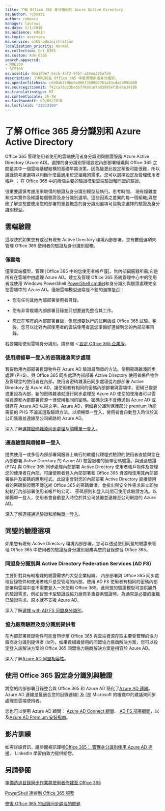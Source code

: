 ```yaml
---
title: 了解 Office 365 身分識別和 Azure Active Directory
ms.author: robmazz
author: robmazz
manager: laurawi
ms.date: 5/1/2018
ms.audience: Admin
ms.topic: overview
ms.service: o365-administration
localization_priority: Normal
ms.collection: Ent_O365
ms.custom: Adm_O365
search.appverid:
- MOE150
- BCS160
ms.assetid: 06a189e7-5ec6-4af2-94bf-a22ea225a7a9
description: 了解如何在 Office 365 中管理使用者身分識別。
ms.openlocfilehash: cdd0ab2306e9a966f308006761a83cda8989b898
ms.sourcegitcommit: f42ca73d23beb5770981e7a93995ef3be5e341bb
ms.translationtype: MT
ms.contentlocale: zh-TW
ms.lasthandoff: 08/08/2018
ms.locfileid: "22213109"
---
```

# <a name="understanding-office-365-identity-and-azure-active-directory"></a>了解 Office 365 身分識別和 Azure Active Directory

Office 365 管理使用者使用的雲端使用者身分識別與驗證服務 Azure Active Directory (Azure AD)。選擇的身分識別管理設定內部部署組織與 Office 365 之間是其中一個雲端基礎結構的基礎早期決策。因為變更此設定稍後可能很難，所以請謹慎考慮選項以判斷什麼最適用於您組織的需求。您可以選擇設定及管理使用者帳戶 ； 在 Office 365 中的兩個主要的驗證模型雲端驗證和同盟的驗證。
  
很重要謹慎考慮用來取得的驗證及身分識別模型及執行。思考時間、 現有複雜度和成本實作及維護每個驗證及身分識別選項。這些因素之差異的每一個組織;與您應了解您想要使用您的部署的重要概念的身分識別選項可協助您選擇的驗證及身分識別模型。
  
## <a name="cloud-authentication"></a>雲端驗證

這取決於如果您有或沒有現有 Active Directory 環境內部部署，您有數個選項來管理 Office 365 使用者的驗證及身分識別服務。
  
### <a name="cloud-only"></a>僅雲端

僅限雲端模型，管理 [Office 365 中的您使用者帳戶僅]。無內部伺服器所需;它是所有在雲端中由處理 Azure AD。建立及管理 Office 365 系統管理中心中的使用者或使用 Windows PowerShell [PowerShell cmdlet](https://go.microsoft.com/fwlink/p/?LinkId=698471)和身分識別與驗證處理完全在雲端中的 Azure AD。僅限雲端模型通常是不錯的選擇是否： 
  
- 您有任何其他內部部署使用者目錄。
    
- 您有非常複雜內部部署目錄並只想要避免整合其工作。
    
- 您已在現有的內部部署目錄，但您想要執行的試用版或 Office 365 試驗。稍後，您可以比對內部使用者的雲端使用者當您準備好連線到您的內部部署目錄。
    
若要開始使用雲端身分識別，請參閱 ＜[設定 Office 365 企業版](https://support.office.com/article/6a3a29a0-e616-4713-99d1-15eda62d04fa)。
  
### <a name="password-hash-sync-with-seamless-single-sign-on"></a>使用順暢單一登入的密碼雜湊同步處理

若要啟用內部部署目錄物件在 Azure AD 驗證最簡單的方法。使用密碼雜湊同步處理 (PHS)，與 Office 365 同步處理內部部署 Active Directory 使用者帳戶物件及管理您的使用者在內部。使用者密碼雜湊已同步處理從內部部署 Active Directory 至 Azure AD，讓使用者有相同的密碼內部部署與雲端中。密碼已變更或重設為內部，新的密碼雜湊就進行同步處理至 Azure AD 使您的使用者可以雲端資源和內部部署資源一律使用相同的密碼。密碼永遠不會傳送到 Azure AD 或儲存在 Azure AD 以純文字。Azure AD，例如身分識別保護部分 premium 功能需要的 PHS 不論其選取驗證方法。以順暢單一登入，使用者會自動登入時位於其公司裝置並連線至公司網路的 Azure AD。
  
深入了解[選擇密碼雜湊同步處理](https://docs.microsoft.com/en-us/azure/security/azure-ad-choose-authn)及[順暢單一登入](https://docs.microsoft.com/en-us/azure/active-directory/connect/active-directory-aadconnect-sso)。
  
### <a name="pass-through-authentication-with-seamless-single-sign-on"></a>通過驗證與順暢單一登入

提供使用一或多個內部部署伺服器上執行的軟體代理程式驗證的使用者直接與您在內部部署 Active Directory 的 Azure AD 驗證服務的簡單密碼驗證。與通過驗證 (PTA) 與 Office 365 同步處理內部部署 Active Directory 使用者帳戶物件及管理您的使用者在內部。可讓使用者登入內部部署和 Office 365 資源和使用其內部部署帳戶及密碼的應用程式。此設定會對您的內部部署 Active Directory 直接使用者的密碼驗證而不傳送給 Office 365 的密碼雜湊。會指出與安全性需求來立即強制執行內部部署使用者帳戶的公司、 密碼原則和登入時間可使用此驗證方法。以順暢單一登入，使用者會自動登入時位於其公司裝置並連線至公司網路的 Azure AD。
  
深入了解[選擇通過驗證](https://docs.microsoft.com/en-us/azure/security/azure-ad-choose-authn)和[順暢單一登入](https://docs.microsoft.com/en-us/azure/active-directory/connect/active-directory-aadconnect-sso)。
  
## <a name="federated-authentication-options"></a>同盟的驗證選項

如果您有現有 Active Directory 環境內部部署，您可以透過使用同盟的驗證來管理 Office 365 中使用者的驗證及身分識別服務與您的目錄整合 Office 365。
  
### <a name="federated-identity-with-active-directory-federation-services-ad-fs"></a>同盟身分識別與 Active Directory Federation Services (AD FS)

主要針對具有較複雜的驗證需求的大型企業組織、 內部部署與 Office 365 同步處理目錄物件和使用者帳戶是受管理的內部。使用 AD FS 使用者有相同的密碼內部部署與雲端中並不需要登入一次使用 Office 365。此同盟的驗證模型可提供額外的驗證需求，例如智慧卡型驗證或協力廠商多重要素驗證時，為通常是必要的組織已驗證需求。原本就不支援 Azure AD。
  
深入了解[選擇 with AD FS 同盟身分識別](https://docs.microsoft.com/en-us/azure/security/azure-ad-choose-authn)。
  
### <a name="third-party-authentication-and-identity-providers"></a>協力廠商驗證及身分識別提供者

在內部部署目錄物件可能會同步至 Office 365 與雲端資源存取主要受管理的協力廠商身分識別提供者 (IdP)。如果貴組織使用的同盟協力廠商解決方案，您可以設定登入該解決方案的 Office 365 同盟協力廠商解決方案是相容於 Azure AD。
  
深入了解[Azure AD 同盟相容性](https://docs.microsoft.com/en-us/azure/active-directory/connect/active-directory-aadconnect-federation-compatibility)。
  
## <a name="configuring-identity-and-authentication-with-office-365"></a>使用 Office 365 設定身分識別與驗證

將您的內部部署目錄整合與 Office 365 和 Azure AD 簡化了[Azure AD 連線](https://docs.microsoft.com/en-us/azure/active-directory/connect/active-directory-aadconnect)。Azure AD 連線是最適合您的目錄連線] 及 [是 Microsoft 的組織中的建議來同步處理至雲端使用者。
  
您也可以使用 Azure AD 顧問： [Azure AD Connect 顧問](https://aka.ms/aadconnectpwsync)、 [AD FS 部署顧問](https://aka.ms/adfsguidance)，以及[Azure AD Premium 安裝指南](https://aka.ms/aadpguidance)。
  
## <a name="video-training"></a>影片訓練

如需詳細資訊，請參閱視訊課程[Office 365： 管理身分識別使用 Azure AD 連接](https://support.office.com/article/90991a1d-c0ab-479a-b413-35c9706f6fed.aspx)、 LinkedIn 學習由致力提供給您。
  
## <a name="see-also"></a>另請參閱

[準備透過目錄同步作業將使用者佈建至 Office 365](https://support.office.com/article/prepare-to-provision-users-through-directory-synchronization-to-office-365-01920974-9e6f-4331-a370-13aea4e82b3e)
  
[PowerShell 連線到 Office 365 服務](https://support.office.com/article/06a743bb-ceb6-49a9-a61d-db4ffdf54fa6)
  
[修復 Office 365 的目錄同步處理的問題](https://support.office.com/article/fixing-problems-with-directory-synchronization-for-office-365-79c43023-5a47-45ae-8068-d8a26eee6bc2d)
  

